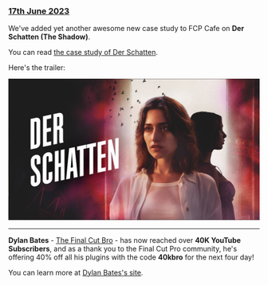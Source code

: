 ### [17th June 2023](/news/20230617)

We've added yet another awesome new case study to FCP Cafe on **Der Schatten (The Shadow)**.

You can read [the case study of Der Schatten](/case-studies/the-shadow/).

Here's the trailer:

[![](/static/the-shadow-youtube.jpg)](https://www.youtube.com/watch?v=u9uRBf6o_IA)

---

**Dylan Bates** - [The Final Cut Bro](https://www.youtube.com/thefinalcutbro) - has now reached over **40K YouTube Subscribers**, and as a thank you to the Final Cut Pro community, he's offering 40% off all his plugins with the code **40kbro** for the next four day!

You can learn more at [Dylan Bates's site](https://thefinalcutbro.gumroad.com).
